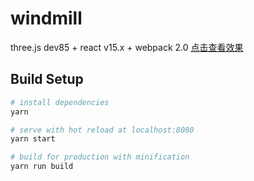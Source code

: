 # windmill
three.js dev85 + react v15.x + webpack 2.0
<a href="http://www.luuxii.com/job/three/">点击查看效果</a>
## Build Setup

``` bash
# install dependencies
yarn

# serve with hot reload at localhost:8080
yarn start

# build for production with minification
yarn run build
